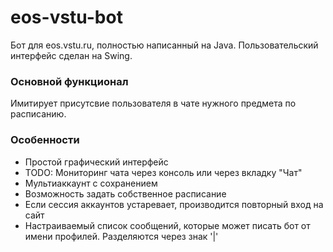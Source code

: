 # eos-vstu-bot
Бот для eos.vstu.ru, полностью написанный на Java.
Пользовательский интерфейс сделан на Swing.

### Основной функционал
Имитирует присутсвие пользователя в чате нужного предмета по расписанию.

### Особенности
* Простой графический интерфейс
* TODO: Мониторинг чата через консоль или через вкладку "Чат"
* Мультиаккаунт с сохранением
* Возможность задать собственное расписание
* Если сессия аккаунтов устаревает, производится повторный вход на сайт
* Настраиваемый список сообщений, которые может писать бот 
    от имени профилей. Разделяются через знак '|'
